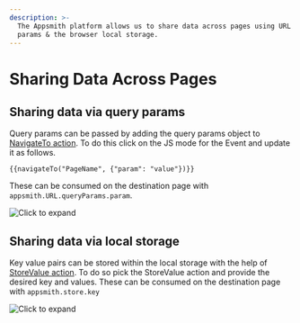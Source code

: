 ```yaml
---
description: >-
  The Appsmith platform allows us to share data across pages using URL query
  params & the browser local storage.
---
```


# Sharing Data Across Pages

## Sharing data via query params

Query params can be passed by adding the query params object to [NavigateTo action](../../function-reference/navigateto.md). To do this click on the JS mode for the Event and update it as follows.

```text
{{navigateTo("PageName", {"param": "value"})}}
```

These can be consumed on the destination page with `appsmith.URL.queryParams.param`.

![Click to expand](../../.gitbook/assets/queryParams.gif)

## Sharing data via local storage

Key value pairs can be stored within the local storage with the help of [StoreValue action](../../function-reference/store-value.md). To do so pick the StoreValue action and provide the desired key and values. These can be consumed on the destination page with `appsmith.store.key`

![Click to expand](../../.gitbook/assets/localStorage.gif)

